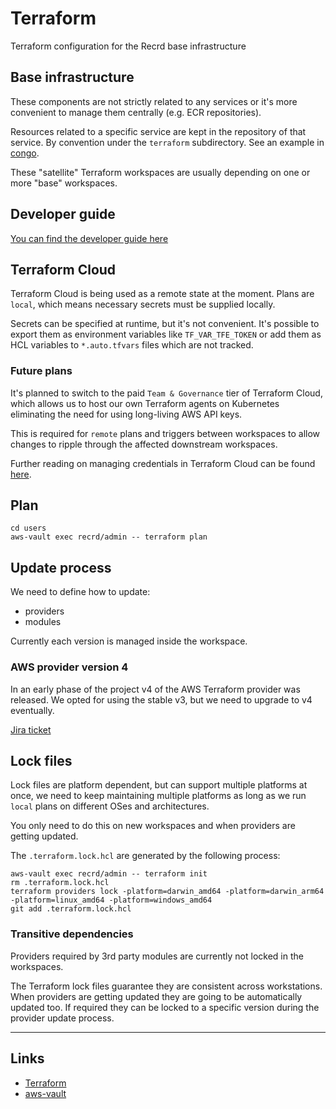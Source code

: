 # Terraform

Terraform configuration for the Recrd base infrastructure

## Base infrastructure

These components are not strictly related to any services or it's more convenient to manage them centrally (e.g. ECR repositories).

Resources related to a specific service are kept in the repository of that service. By convention under the `terraform` subdirectory.
See an example in [congo][].

These "satellite" Terraform workspaces are usually depending on one or more "base" workspaces.

[congo]: https://github.com/RecrdGroup/congo/tree/main/terraform

## Developer guide

[You can find the developer guide here](./developer_guide.md)

## Terraform Cloud

Terraform Cloud is being used as a remote state at the moment. Plans are `local`, which means necessary secrets must be supplied locally.

Secrets can be specified at runtime, but it's not convenient. It's possible to export them as environment variables like `TF_VAR_TFE_TOKEN` or add them as HCL variables to `*.auto.tfvars` files which are not tracked.

### Future plans

It's planned to switch to the paid `Team & Governance` tier of Terraform Cloud, which allows us to host our own Terraform agents on Kubernetes eliminating the need for using long-living AWS API keys.

This is required for `remote` plans and triggers between workspaces to allow changes to ripple through the affected downstream workspaces.

Further reading on managing credentials in Terraform Cloud can be found [here][managing_credentials].

[managing_credentials]: https://www.hashicorp.com/blog/managing-credentials-in-terraform-cloud-and-enterprise

## Plan

```shell
cd users
aws-vault exec recrd/admin -- terraform plan
```

## Update process

We need to define how to update:
- providers
- modules

Currently each version is managed inside the workspace.

### AWS provider version 4

In an early phase of the project v4 of the AWS Terraform provider was released.
We opted for using the stable v3, but we need to upgrade to v4 eventually.

[Jira ticket][v4_upgrade]

[v4_upgrade]: https://recrd.atlassian.net/browse/UT-40

## Lock files

Lock files are platform dependent, but can support multiple platforms at once, we need to keep maintaining multiple platforms as long as we run `local` plans on different OSes and architectures.

You only need to do this on new workspaces and when providers are getting updated.

The `.terraform.lock.hcl` are generated by the following process:

```shell
aws-vault exec recrd/admin -- terraform init
rm .terraform.lock.hcl
terraform providers lock -platform=darwin_amd64 -platform=darwin_arm64 -platform=linux_amd64 -platform=windows_amd64
git add .terraform.lock.hcl
```

### Transitive dependencies

Providers required by 3rd party modules are currently not locked in the workspaces.

The Terraform lock files guarantee they are consistent across workstations. When providers are getting updated they are going to be automatically updated too.
If required they can be locked to a specific version during the provider update process.

---

## Links

- [Terraform](https://www.terraform.io/)
- [aws-vault](https://github.com/99designs/aws-vault)
